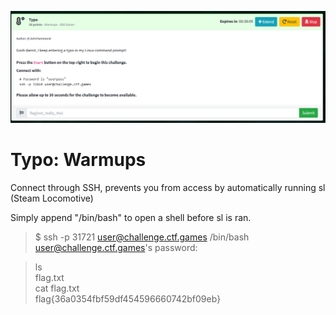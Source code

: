 ![typo-ss1.png](typo-ss1.png)

# Typo: Warmups  

Connect through SSH, prevents you from access by automatically running sl (Steam Locomotive)  

Simply append "/bin/bash" to open a shell before sl is ran.  
> $ ssh -p 31721 user@challenge.ctf.games /bin/bash  
> user@challenge.ctf.games's password:  

> ls  
> flag.txt  
> cat flag.txt  
> flag{36a0354fbf59df454596660742bf09eb}  
